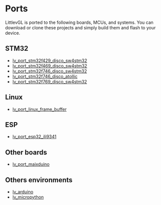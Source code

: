 # Ports

LittlevGL is ported to the following boards, MCUs, and systems. 
You can download or clone these projects and simply build them and flash to your device.

## STM32
- [lv_port_stm32f429_disco_sw4stm32](https://github.com/littlevgl/lv_port_stm32f429_disco_sw4stm32)
- [lv_port_stm32f469_disco_sw4stm32](https://github.com/littlevgl/lv_port_stm32f469_disco_sw4stm32)
- [lv_port_stm32f746_disco_sw4stm32](https://github.com/littlevgl/lv_port_stm32f746_disco_sw4stm32)
- [lv_port_stm32f746_disco_atollic](https://github.com/littlevgl/lv_port_stm32f746_disco_atollic)
- [lv_port_stm32f769_disco_sw4stm32](https://github.com/littlevgl/lv_port_stm32f769_disco_sw4stm32)

## Linux
- [lv_port_linux_frame_buffer](https://github.com/littlevgl/lv_port_linux_frame_buffer)

## ESP
- [lv_port_esp32_ili9341](https://github.com/littlevgl/lv_port_esp32_ili9341)

## Other boards
- [lv_port_maixduino](https://github.com/littlevgl/lv_port_maixduino)

## Others environments
- [lv_arduino](https://github.com/littlevgl/lv_arduino)
- [lv_micropython](https://github.com/littlevgl/lv_micropython)

